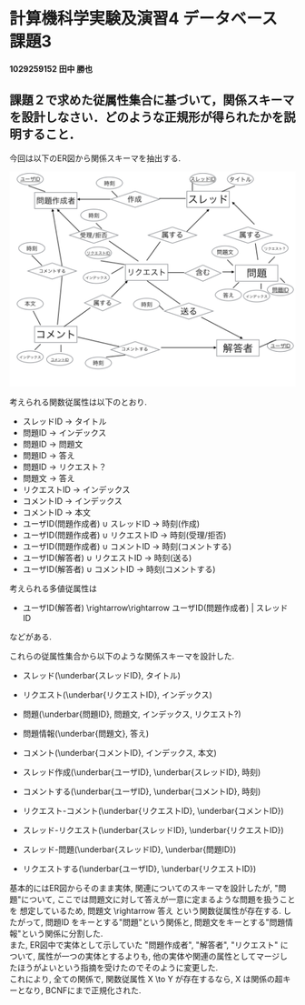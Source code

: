 # 計算機科学実験及演習4 データベース 課題3
#### 1029259152 田中 勝也
## 課題２で求めた従属性集合に基づいて，関係スキーマを設計しなさい．どのような正規形が得られたかを説明すること．

今回は以下のER図から関係スキーマを抽出する.

![ER図](./entity-relation.png)

考えられる関数従属性は以下のとおり.

- スレッドID $\rightarrow$ タイトル
- 問題ID $\rightarrow$ インデックス
- 問題ID $\rightarrow$ 問題文
- 問題ID $\rightarrow$ 答え
- 問題ID $\rightarrow$ リクエスト？
- 問題文 $\rightarrow$ 答え
- リクエストID $\rightarrow$ インデックス
- コメントID $\rightarrow$ インデックス
- コメントID $\rightarrow$ 本文
- ユーザID(問題作成者) $\cup$ スレッドID $\rightarrow$ 時刻(作成)
- ユーザID(問題作成者) $\cup$ リクエストID $\rightarrow$ 時刻(受理/拒否)
- ユーザID(問題作成者) $\cup$ コメントID $\rightarrow$ 時刻(コメントする)
- ユーザID(解答者) $\cup$ リクエストID $\rightarrow$ 時刻(送る)
- ユーザID(解答者) $\cup$ コメントID $\rightarrow$ 時刻(コメントする)

考えられる多値従属性は

- ユーザID(解答者) \rightarrow\rightarrow ユーザID(問題作成者) | スレッドID

などがある.

これらの従属性集合から以下のような関係スキーマを設計した.

- スレッド(\underbar{スレッドID}, タイトル)
- リクエスト(\underbar{リクエストID}, インデックス)
- 問題(\underbar{問題ID}, 問題文, インデックス, リクエスト?)
- 問題情報(\underbar{問題文}, 答え)
- コメント(\underbar{コメントID}, インデックス, 本文)

- スレッド作成(\underbar{ユーザID}, \underbar{スレッドID}, 時刻)
- コメントする(\underbar{ユーザID}, \underbar{コメントID}, 時刻)
- リクエスト-コメント(\underbar{リクエストID}, \underbar{コメントID})
- スレッド-リクエスト(\underbar{スレッドID}, \underbar{リクエストID})
- スレッド-問題(\underbar{スレッドID}, \underbar{問題ID})
- リクエストする(\underbar{ユーザID}, \underbar{リクエストID})

基本的にはER図からそのまま実体, 関連についてのスキーマを設計したが,
"問題"について, ここでは問題文に対して答えが一意に定まるような問題を扱うことを
想定しているため, 問題文 \rightarrow 答え という関数従属性が存在する.
したがって, 問題ID をキーとする"問題"という関係と, 
問題文をキーとする"問題情報"という関係に分割した.  
また, ER図中で実体として示していた "問題作成者", "解答者", "リクエスト"
について, 属性が一つの実体とするよりも, 他の実体や関連の属性としてマージしたほうがよいという指摘を受けたのでそのように変更した.  
これにより, 全ての関係で, 関数従属性 X \to Y が存在するなら, X は関係の超キーとなり, BCNFにまで正規化された.
